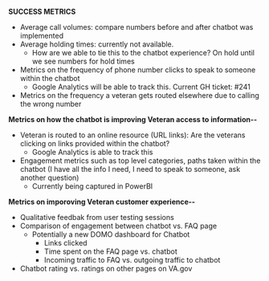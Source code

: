 **SUCCESS METRICS**
- Average call volumes: compare numbers before and after chatbot was implemented 
- Average holding times: currently not available. 
  - How are we able to tie this to the chatbot experience? On hold until we see numbers for hold times 
- Metrics on the frequency of phone number clicks to speak to someone within the chatbot
  - Google Analytics will be able to track this. Current GH ticket: #241
- Metrics on the frequency a veteran gets routed elsewhere due to calling the wrong number
  
**Metrics on how the chatbot is improving Veteran access to information--**
- Veteran is routed to an online resource (URL links): Are the veterans clicking on links provided within the chatbot?
  - Google Analytics is able to track this 
- Engagement metrics such as top level categories, paths taken within the chatbot 
(I have all the info I need, I need to speak to someone, ask another question)
  - Currently being captured in PowerBI 
  
**Metrics on imporoving Veteran customer experience--**
- Qualitative feedbak from user testing sessions 
- Comparison of engagement between chatbot vs. FAQ page
  - Potentially a new DOMO dashboard for Chatbot
    - Links clicked
    - Time spent on the FAQ page vs. chatbot 
    - Incoming traffic to FAQ vs. outgoing traffic to chatbot
 - Chatbot rating vs. ratings on other pages on VA.gov 
